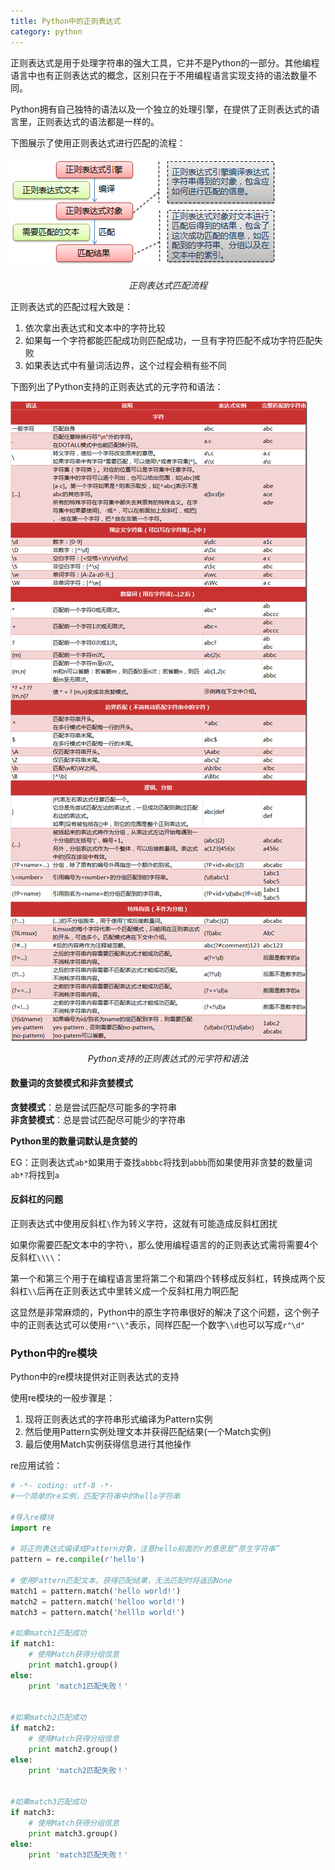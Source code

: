 ```yaml
---
title: Python中的正则表达式
category: python
---
```


正则表达式是用于处理字符串的强大工具，它并不是Python的一部分。其他编程语言中也有正则表达式的概念，区别只在于不用编程语言实现支持的语法数量不同。
<!--more-->

Python拥有自己独特的语法以及一个独立的处理引擎，在提供了正则表达式的语言里，正则表达式的语法都是一样的。

下图展示了使用正则表达式进行匹配的流程：

![正则表达式匹配流程](/i//2013-12-03-1.png) <center>*正则表达式匹配流程*</center>

正则表达式的匹配过程大致是：

1. 依次拿出表达式和文本中的字符比较
2. 如果每一个字符都能匹配成功则匹配成功，一旦有字符匹配不成功字符匹配失败
3. 如果表达式中有量词活边界，这个过程会稍有些不同

下图列出了Python支持的正则表达式的元字符和语法：

![Python支持的正则表达式的元字符和语法](/i//2013-12-03-2.png) <center>*Python支持的正则表达式的元字符和语法*</center>

#### 数量词的贪婪模式和非贪婪模式

**贪婪模式**：总是尝试匹配尽可能多的字符串<br/>
**非贪婪模式**：总是尝试匹配尽可能少的字符串

**Python里的数量词默认是贪婪的**

EG：正则表达式`ab*`如果用于查找`abbbc`将找到`abbb`而如果使用非贪婪的数量词`ab*?`将找到`a`

#### 反斜杠的问题

正则表达式中使用反斜杠`\`作为转义字符，这就有可能造成反斜杠困扰

如果你需要匹配文本中的字符`\`，那么使用编程语言的的正则表达式需将需要4个反斜杠`\\\\`：

第一个和第三个用于在编程语言里将第二个和第四个转移成反斜杠，转换成两个反斜杠`\\`后再在正则表达式中里转义成一个反斜杠用力啊匹配

这显然是非常麻烦的，Python中的原生字符串很好的解决了这个问题，这个例子中的正则表达式可以使用`r"\\"`表示，同样匹配一个数字`\\d`也可以写成`r"\d"`

### Python中的re模块

Python中的re模块提供对正则表达式的支持

使用re模块的一般步骤是：

1. 现将正则表达式的字符串形式编译为Pattern实例
2. 然后使用Pattern实例处理文本并获得匹配结果(一个Match实例)
3. 最后使用Match实例获得信息进行其他操作

re应用试验：

``` python
# -*- coding: utf-8 -*-
#一个简单的re实例，匹配字符串中的hello字符串

#导入re模块
import re

# 将正则表达式编译成Pattern对象，注意hello前面的r的意思是“原生字符串”
pattern = re.compile(r'hello')

# 使用Pattern匹配文本，获得匹配结果，无法匹配时将返回None
match1 = pattern.match('hello world!')
match2 = pattern.match('helloo world!')
match3 = pattern.match('helllo world!')

#如果match1匹配成功
if match1:
    # 使用Match获得分组信息
    print match1.group()
else:
    print 'match1匹配失败！'


#如果match2匹配成功
if match2:
    # 使用Match获得分组信息
    print match2.group()
else:
    print 'match2匹配失败！'


#如果match3匹配成功
if match3:
    # 使用Match获得分组信息
    print match3.group()
else:
    print 'match3匹配失败！'
```



